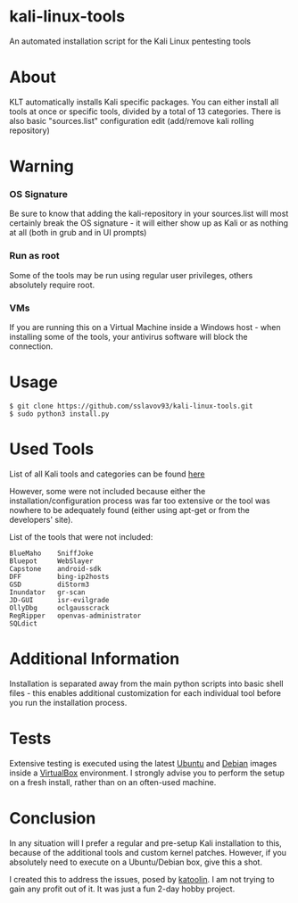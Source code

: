 # kali-linux-tools
An automated installation script for the Kali Linux pentesting tools

# About
KLT automatically installs Kali specific packages. You can either install all tools at once or specific tools, divided by a total of 13 categories. There is also basic "sources.list" configuration edit (add/remove kali rolling repository)

# Warning
### OS Signature
Be sure to know that adding the kali-repository in your sources.list will most certainly break the OS signature - it will either show up as Kali or as nothing at all (both in grub and in UI prompts)

### Run as root
Some of the tools may be run using regular user privileges, others absolutely require root. 

### VMs
If you are running this on a Virtual Machine inside a Windows host - when installing some of the tools, your antivirus software will block the connection.

# Usage
```
$ git clone https://github.com/sslavov93/kali-linux-tools.git
$ sudo python3 install.py
```

# Used Tools
List of all Kali tools and categories can be found [here](http://tools.kali.org/tools-listing)

However, some were not included because either the installation/configuration process was far too extensive or the tool was nowhere to be adequately found (either using apt-get or from the developers' site).

List of the tools that were not included:
```
BlueMaho    SniffJoke
Bluepot     WebSlayer
Capstone    android-sdk
DFF         bing-ip2hosts
GSD         diStorm3
Inundator   gr-scan
JD-GUI      isr-evilgrade
OllyDbg     oclgausscrack
RegRipper   openvas-administrator
SQLdict 
```

# Additional Information
Installation is separated away from the main python scripts into basic shell files - this enables additional customization for each individual tool before you run the installation process.

# Tests
Extensive testing is executed using the latest [Ubuntu](http://www.ubuntu.com/) and [Debian](https://www.debian.org/distrib/) images inside a [VirtualBox](https://www.virtualbox.org/wiki/Downloads) environment. I strongly advise you to perform the setup on a fresh install, rather than on an often-used machine.


# Conclusion
In any situation will I prefer a regular and pre-setup Kali installation to this, because of the additional tools and custom kernel patches. However, if you absolutely need to execute on a Ubuntu/Debian box, give this a shot.

I created this to address the issues, posed by [katoolin](https://github.com/LionSec/katoolin). I am not trying to gain any profit out of it. It was just a fun 2-day hobby project.